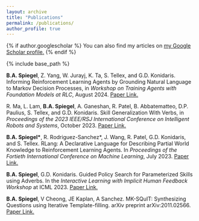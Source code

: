 ```yaml
---
layout: archive
title: "Publications"
permalink: /publications/
author_profile: true
---
```


{% if author.googlescholar %}
  You can also find my articles on <u><a href="{{author.googlescholar}}">my Google Scholar profile</a>.</u>
{% endif %}

{% include base_path %}

**B.A. Spiegel**, Z. Yang, W. Jurayj, K. Ta, S. Tellex, and G.D. Konidaris. Informing Reinforcement Learning Agents by Grounding Natural Language to Markov Decision Processes, in _Workshop on Training Agents with Foundation Models at RLC_, August 2024. <u><a href="https://benjaminaspiegel.com/files/NL2RLang_RLC_2023_TAFM.pdf">Paper Link</a>.</u>

R. Ma, L. Lam, **B.A. Spiegel**, A. Ganeshan, R. Patel, B. Abbatematteo, D.P. Paulius, S. Tellex, and G.D. Konidaris. Skill Generalization With Verbs, in _Proceedings of the 2023 IEEE/RSJ International Conference on Intelligent Robots and Systems_, October 2023. <u><a href="https://cs.brown.edu/~gdk/pubs/skillgen_verbs.pdf">Paper Link</a>.</u>

**B.A. Spiegel\***, R. Rodriguez-Sanchez\*, J. Wang, R. Patel, G.D. Konidaris, and S. Tellex. RLang: A Declarative Language for Describing Partial World Knowledge to Reinforcement Learning Agents. In _Proceedings of the Fortieth International Conference on Machine Learning_, July 2023. <u><a href="https://benjaminaspiegel.com/files/RLang_ICML2023__With_Objects_.pdf">Paper Link</a>.</u>

**B.A. Spiegel**, G.D. Konidaris. Guided Policy Search for Parameterized Skills using Adverbs. In the _Interactive Learning with Implicit Human Feedback Workshop_ at ICML 2023. <u><a href="https://benjaminaspiegel.com/files/Adverbs_ICML_Workshop.pdf">Paper Link</a>.</u>

**B.A. Spiegel**, V Cheong, JE Kaplan, A Sanchez. MK-SQuIT: Synthesizing Questions using Iterative Template-filling. arXiv preprint arXiv:2011.02566. <u><a href="https://arxiv.org/abs/2011.02566">Paper Link</a>.</u>

